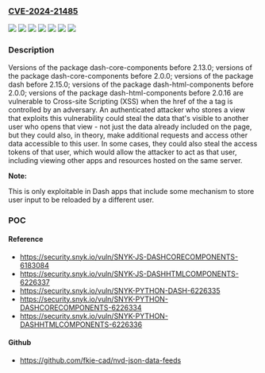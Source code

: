 ### [CVE-2024-21485](https://cve.mitre.org/cgi-bin/cvename.cgi?name=CVE-2024-21485)
![](https://img.shields.io/static/v1?label=Product&message=dash&color=blue)
![](https://img.shields.io/static/v1?label=Product&message=dash-core-components&color=blue)
![](https://img.shields.io/static/v1?label=Product&message=dash-html-components&color=blue)
![](https://img.shields.io/static/v1?label=Version&message=0%3C%202.0.0%20&color=brighgreen)
![](https://img.shields.io/static/v1?label=Version&message=0%3C%202.13.0%20&color=brighgreen)
![](https://img.shields.io/static/v1?label=Version&message=0%3C%202.15.0%20&color=brighgreen)
![](https://img.shields.io/static/v1?label=Vulnerability&message=Cross-site%20Scripting%20(XSS)&color=brighgreen)

### Description

Versions of the package dash-core-components before 2.13.0; versions of the package dash-core-components before 2.0.0; versions of the package dash before 2.15.0; versions of the package dash-html-components before 2.0.0; versions of the package dash-html-components before 2.0.16 are vulnerable to Cross-site Scripting (XSS) when the href of the a tag is controlled by an adversary. An authenticated attacker who stores a view that exploits this vulnerability could steal the data that's visible to another user who opens that view - not just the data already included on the page, but they could also, in theory, make additional requests and access other data accessible to this user. In some cases, they could also steal the access tokens of that user, which would allow the attacker to act as that user, including viewing other apps and resources hosted on the same server.**Note:**This is only exploitable in Dash apps that include some mechanism to store user input to be reloaded by a different user.

### POC

#### Reference
- https://security.snyk.io/vuln/SNYK-JS-DASHCORECOMPONENTS-6183084
- https://security.snyk.io/vuln/SNYK-JS-DASHHTMLCOMPONENTS-6226337
- https://security.snyk.io/vuln/SNYK-PYTHON-DASH-6226335
- https://security.snyk.io/vuln/SNYK-PYTHON-DASHCORECOMPONENTS-6226334
- https://security.snyk.io/vuln/SNYK-PYTHON-DASHHTMLCOMPONENTS-6226336

#### Github
- https://github.com/fkie-cad/nvd-json-data-feeds

